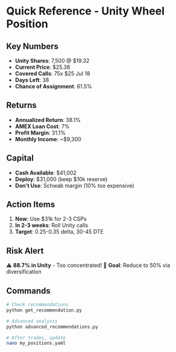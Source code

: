 # Quick Reference - Unity Wheel Position

## Key Numbers
- **Unity Shares**: 7,500 @ $19.32
- **Current Price**: $25.38
- **Covered Calls**: 75x $25 Jul 18
- **Days Left**: 38
- **Chance of Assignment**: 61.5%

## Returns
- **Annualized Return**: 38.1%
- **AMEX Loan Cost**: 7%
- **Profit Margin**: 31.1%
- **Monthly Income**: ~$9,300

## Capital
- **Cash Available**: $41,002
- **Deploy**: $31,000 (keep $10k reserve)
- **Don't Use**: Schwab margin (10% too expensive)

## Action Items
1. **Now**: Use $31k for 2-3 CSPs
2. **In 2-3 weeks**: Roll Unity calls
3. **Target**: 0.25-0.35 delta, 30-45 DTE

## Risk Alert
⚠️ **88.7% in Unity** - Too concentrated!
🎯 **Goal**: Reduce to 50% via diversification

## Commands
```bash
# Check recommendations
python get_recommendation.py

# Advanced analysis  
python advanced_recommendations.py

# After trades, update
nano my_positions.yaml
```